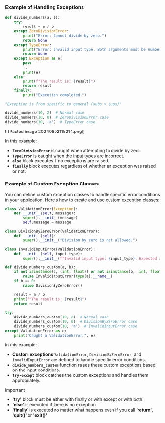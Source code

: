 ### Example of Handling Exceptions

```python
def divide_numbers(a, b):
    try:
        result = a / b
    except ZeroDivisionError:
        print("Error: Cannot divide by zero.")
        return None
    except TypeError:
        print("Error: Invalid input type. Both arguments must be numbers.")
        return None
    except Exception as e:
	    pass
	    ...
	    print(e)
    else:
        print(f"The result is: {result}")
        return result
    finally:
        print("Execution completed.")

"Exception is from specific to general (subs > sups)"

divide_numbers(10, 2)  # Normal case
divide_numbers(10, 0)  # ZeroDivisionError case
divide_numbers(10, 'a')  # TypeError case
```

![[Pasted image 20240802115214.png]]

In this example:
- **`ZeroDivisionError`** is caught when attempting to divide by zero.
- **`TypeError`** is caught when the input types are incorrect.
- **`else`** block executes if no exceptions are raised.
- **`finally`** block executes regardless of whether an exception was raised or not.

### Example of Custom Exception Classes

You can define custom exception classes to handle specific error conditions in your application. Here's how to create and use custom exception classes:

```python
class ValidationError(Exception):
    def __init__(self, message):
        super().__init__(message)
        self.message = message

class DivisionByZeroError(ValidationError):
    def __init__(self):
        super().__init__("Division by zero is not allowed.")

class InvalidInputError(ValidationError):
    def __init__(self, input_type):
        super().__init__(f"Invalid input type: {input_type}. Expected a number.")

def divide_numbers_custom(a, b):
    if not isinstance(a, (int, float)) or not isinstance(b, (int, float)):
        raise InvalidInputError(type(a).__name__)
    if b == 0:
        raise DivisionByZeroError()
    
    result = a / b
    print(f"The result is: {result}")
    return result

try:
    divide_numbers_custom(10, 2)  # Normal case
    divide_numbers_custom(10, 0)  # DivisionByZeroError case
    divide_numbers_custom(10, 'a')  # InvalidInputError case
except ValidationError as e:
    print("Caught a ValidationError:", e)
```

In this example:
- **Custom exceptions** `ValidationError`, `DivisionByZeroError`, and `InvalidInputError` are defined to handle specific error conditions.
- **`divide_numbers_custom`** function raises these custom exceptions based on the input conditions.
- **`try-except`** block catches the custom exceptions and handles them appropriately.

> [!important]
> - **'try'** block must be either with finally or with except or with both
> - **'else'** is executed if there is no exception
> - **'finally'** is executed no matter what happens even if you call **'return'**, **'quit()'** or **'exit()'** 
